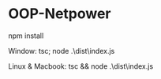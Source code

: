 # OOP-Netpower

npm install 

Window: tsc; node .\dist\index.js

Linux & Macbook: tsc && node .\dist\index.js
